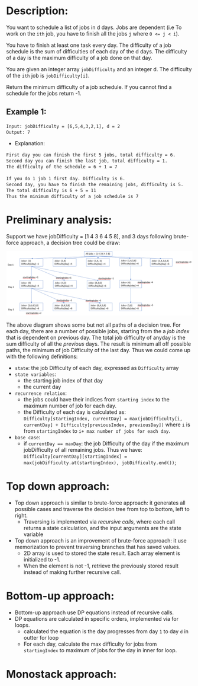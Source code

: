 # Description: 
You want to schedule a list of jobs in d days. Jobs are dependent (i.e To work on the `ith` job, you have to finish all the jobs `j` where `0 <= j < i`).

You have to finish at least one task every day. The difficulty of a job schedule is the sum of difficulties of each day of the d days. The difficulty of a day is the maximum difficulty of a job done on that day.

You are given an integer array `jobDifficulty` and an integer d. The difficulty of the `ith` job is `jobDifficulty[i]`.

Return the minimum difficulty of a job schedule. If you cannot find a schedule for the jobs return -1.

## Example 1: 
```
Input: jobDifficulty = [6,5,4,3,2,1], d = 2
Output: 7
```

* Explanation: 
```
First day you can finish the first 5 jobs, total difficulty = 6.
Second day you can finish the last job, total difficulty = 1.
The difficulty of the schedule = 6 + 1 = 7 

If you do 1 job 1 first day. Difficulty is 6. 
Second day, you have to finish the remaining jobs, difficulty is 5.
The total difficulty is 6 + 5 = 11
Thus the minimum difficulty of a job schedule is 7
```

# Preliminary analysis:
Support we have jobDifficulty = [1 4 3 6 4 5 8], and 3 days following brute-force approach, a decision tree could be draw:

![image info](./1.png)

The above diagram shows some but not all paths of a decision tree. For each day, there are a number of possible jobs, starting from the a *job index* that is dependent on previous day. The total job difficulty of anyday is the sum difficulty of all the *previous* days. The result is minimum all off possible paths, the minimum of job Difficulty of the last day. Thus we could come up with the following definitions:

* `state`: the job Difficulty of each day, expressed as `Difficulty` array
* `state variables`: 
  * the starting job index of that day 
  * the current day
* `recurrence relation`: 
  * the jobs could have their indices from `starting index` to the maximum number of job for each day. 
  * the Difficulty of each day is calculated as: 
    `Difficulty[startingIndex, currentDay] = max(jobDifficulty[i, currentDay] + Difficulty[previousIndex, previousDay])` where `i` is from `startingIndex` to `i+ max number of jobs for each day`.
* `base case`:
  * if `currentDay == maxDay`: the job Difficulty of the day if the maximum jobDifficulty of all remaining jobs. Thus we have: `Difficulty[currentDay][startingIndex] = max(jobDifficulty.at(startingIndex), jobDifficulty.end())`;

# Top down approach: 
* Top down approach is similar to brute-force approach: it generates all possible cases and traverse the decision tree from top to bottom, left to right. 
  * Traversing is implemented via *recursive calls*, where each call returns a state calculation, and the input arguments are the state variable
* Top down approach is an improvement of brute-force approach: it use memorization to prevent traversing branches that has saved values.
  * 2D array is used to stored the state result. Each array element is initialized to -1. 
  * When the element is not -1, retrieve the previously stored result instead of making further recursive call.

# Bottom-up approach: 
* Bottom-up approach use DP equations instead of recursive calls.
* DP equations are calculated in specific orders, implemented via for loops. 
  * calculated the equation is the day progresses from day `1` to day `d` in outter for loop
  * For each day, calculate the max difficulty for jobs from `startingIndex` to maximum of jobs for the day in inner for loop.

# Monostack approach:
